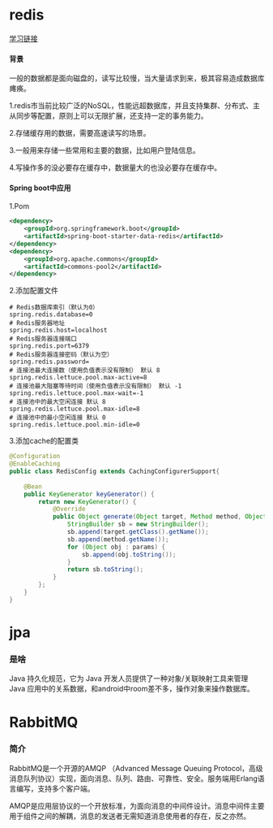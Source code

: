 # redis 

[学习链接](https://github.com/ityouknow/spring-boot-examples)

#### 背景

一般的数据都是面向磁盘的，读写比较慢，当大量请求到来，极其容易造成数据库瘫痪。

1.redis市当前比较广泛的NoSQL，性能远超数据库，并且支持集群、分布式、主从同步等配置，原则上可以无限扩展，还支持一定的事务能力。

2.存储缓存用的数据，需要高速读写的场景。

3.一般用来存储一些常用和主要的数据，比如用户登陆信息。

4.写操作多的没必要存在缓存中，数据量大的也没必要存在缓存中。

#### Spring boot中应用

1.Pom

```xml
<dependency>
    <groupId>org.springframework.boot</groupId>
    <artifactId>spring-boot-starter-data-redis</artifactId>
</dependency>
<dependency>
    <groupId>org.apache.commons</groupId>
    <artifactId>commons-pool2</artifactId>
</dependency>
```

2.添加配置文件

```
# Redis数据库索引（默认为0）
spring.redis.database=0  
# Redis服务器地址
spring.redis.host=localhost
# Redis服务器连接端口
spring.redis.port=6379  
# Redis服务器连接密码（默认为空）
spring.redis.password=
# 连接池最大连接数（使用负值表示没有限制） 默认 8
spring.redis.lettuce.pool.max-active=8
# 连接池最大阻塞等待时间（使用负值表示没有限制） 默认 -1
spring.redis.lettuce.pool.max-wait=-1
# 连接池中的最大空闲连接 默认 8
spring.redis.lettuce.pool.max-idle=8
# 连接池中的最小空闲连接 默认 0
spring.redis.lettuce.pool.min-idle=0
```

3.添加cache的配置类

```java
@Configuration
@EnableCaching
public class RedisConfig extends CachingConfigurerSupport{
    
    @Bean
    public KeyGenerator keyGenerator() {
        return new KeyGenerator() {
            @Override
            public Object generate(Object target, Method method, Object... params) {
                StringBuilder sb = new StringBuilder();
                sb.append(target.getClass().getName());
                sb.append(method.getName());
                for (Object obj : params) {
                    sb.append(obj.toString());
                }
                return sb.toString();
            }
        };
    }
}
```





# jpa

### 是啥

 Java 持久化规范，它为 Java 开发人员提供了一种对象/关联映射工具来管理 Java 应用中的关系数据，和android中room差不多，操作对象来操作数据库。



# RabbitMQ

### 简介

RabbitMQ是一个开源的AMQP （Advanced Message Queuing Protocol，高级消息队列协议）实现，面向消息、队列、路由、可靠性、安全。服务端用Erlang语言编写，支持多个客户端。

AMQP是应用层协议的一个开放标准，为面向消息的中间件设计。消息中间件主要用于组件之间的解耦，消息的发送者无需知道消息使用者的存在，反之亦然。






